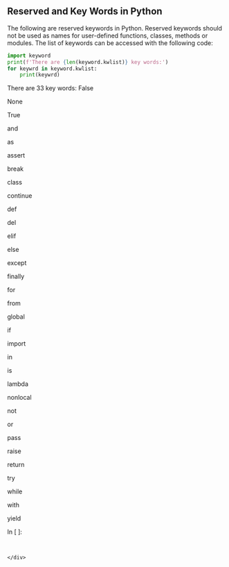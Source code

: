
## Reserved and Key Words in Python
The following are reserved keywords in Python. Reserved keywords should not be used as names for user-defined functions, classes, methods or modules. The list of keywords can be accessed with the following code:
```python
import keyword
print(f'There are {len(keyword.kwlist)} key words:')
for keywrd in keyword.kwlist:
    print(keywrd)
```
There are 33 key words:
False

None

True

and

as

assert

break

class

continue

def

del

elif

else

except

finally

for

from

global

if

import

in

is

lambda

nonlocal

not

or

pass

raise

return

try

while

with

yield
<div class="cell border-box-sizing code_cell rendered">
<div class="input">
<div class="prompt input_prompt">In&nbsp;[&nbsp;]:</div>
<div class="inner_cell">
    <div class="input_area">
<div class=" highlight hl-ipython3"><pre><span></span> 
</pre></div>

    </div>
</div>
</div>

</div>
 

